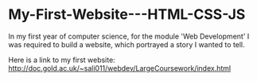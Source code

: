 # My-First-Website---HTML-CSS-JS
In my first year of computer science, for the module 'Web Development' I was required to build a website, which portrayed a story I wanted to tell.

Here is a link to my first website: http://doc.gold.ac.uk/~sali011/webdev/LargeCoursework/index.html
